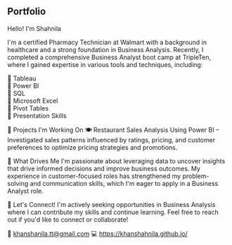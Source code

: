 ##  Portfolio

Hello! I'm Shahnila

I'm a certified Pharmacy Technician at Walmart with a background in healthcare and a strong foundation in Business Analysis. Recently, I completed a comprehensive Business Analyst boot camp at TripleTen, where I gained expertise in various tools and techniques, including:

🔹 Tableau<br>
🔹 Power BI<br>
🔹 SQL<br>
🔹 Microsoft Excel<br>
🔹 Pivot Tables<br>
🔹 Presentation Skills<br>

💼 Projects I'm Working On
🍽️ Restaurant Sales Analysis Using Power BI – Investigated sales patterns influenced by ratings, pricing, and customer preferences to optimize pricing strategies and promotions.

🚀 What Drives Me
I'm passionate about leveraging data to uncover insights that drive informed decisions and improve business outcomes. My experience in customer-focused roles has strengthened my problem-solving and communication skills, which I'm eager to apply in a Business Analyst role.

📩 Let's Connect!
I'm actively seeking opportunities in Business Analysis where I can contribute my skills and continue learning. Feel free to reach out if you'd like to connect or collaborate!

📧 khanshanila.tt@gmail.com
💻 https://khanshahnila.github.io/
